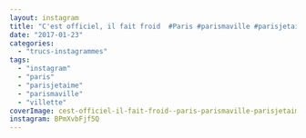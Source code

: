 ```yaml
---
layout: instagram
title: "C'est officiel, il fait froid ️️️ #Paris #parismaville #parisjetaime #villette"
date: "2017-01-23"
categories: 
  - "trucs-instagrammes"
tags: 
  - "instagram"
  - "paris"
  - "parisjetaime"
  - "parismaville"
  - "villette"
coverImage: cest-officiel-il-fait-froid-️️️-paris-parismaville-parisjetaime-villette.jpg
instagram: BPmXvbFjf5Q
---
```


